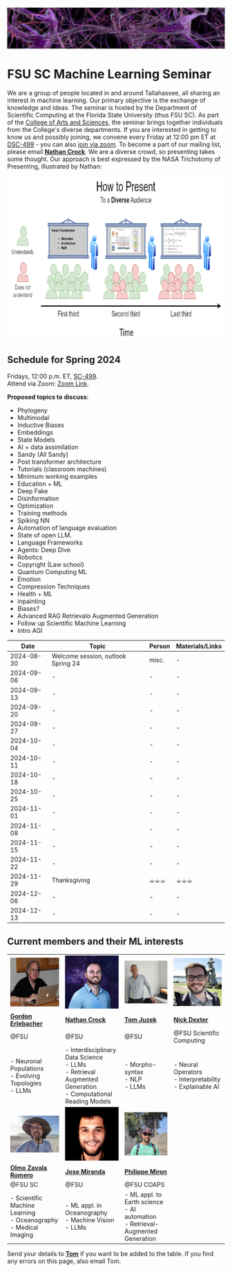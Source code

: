 ![Inspiring_banner](inspiring_banner2.jpg)

<!-- This document is legacy, please edit the index.html to change the actual website -->
<!-- This document is legacy, please edit the index.html to change the actual website -->
<!-- This document is legacy, please edit the index.html to change the actual website -->

# FSU SC Machine Learning Seminar

We are a group of people located in and around Tallahassee, all sharing an interest in machine learning. Our primary objective is the exchange of knowledge and ideas. The seminar is hosted by the Department of Scientific Computing at the Florida State University (thus FSU SC). As part of the [College of Arts and Sciences](https://artsandsciences.fsu.edu/), the seminar brings together individuals from the College's diverse departments. If you are interested in getting to know us and possibly joining, we convene every Friday at 12:00 pm ET at [DSC-499](https://goo.gl/maps/BJLxE3Q7H1MTBqMu6) - you can also [join via zoom](https://fsu.zoom.us/j/9038137210). To become a part of our mailing list, please email [**Nathan Crock**](https://www.sc.fsu.edu/people?uid=ndc08). We are a diverse crowd, so presenting takes some thought. Our approach is best expressed by the NASA Trichotomy of Presenting, illustrated by Nathan: 

<div align="center">
<img src="member_jpgs/columbian_trichotomy.jpg" alt="columbian_trichotomy.jpg" width="900" height="380">
</div>

## Schedule for Spring 2024

Fridays, 12:00 p.m. ET, [SC-499](https://goo.gl/maps/BJLxE3Q7H1MTBqMu6). <br />
Attend via Zoom: [Zoom Link](https://fsu.zoom.us/j/9038137210). <br />

**Proposed topics to discuss**: 

- Phylogeny
- Multimodal
- Inductive Biases
- Embeddings
- State Models
- AI + data assimilation
- Sandy (All Sandy)
- Post transformer architecture
- Tutorials (classroom machines)
- Minimum working examples
- Education + ML
- Deep Fake
- Disinformation
- Optimization
- Training methods
- Spiking NN
- Automation of language evaluation
- State of open LLM.
- Language Frameworks
- Agents: Deep Dive
- Robotics
- Copyright (Law school)
- Quantum Computing ML
- Emotion
- Compression Techniques
- Health + ML
- inpainting
- Biases?
- Advanced RAG Retrievalo Augmented Generation
- Follow up Scientific Machine Learning
- Intro AGI

| Date       | Topic        | Person | Materials/Links | 
|------------|--------------|--------|-----------------|
| 2024-08-30 | Welcome session, outlook Spring 24 | misc. | - |
| 2024-09-06 |  - | - | - |
| 2024-09-13 |  - | - | - |
| 2024-09-20 |  - | - | - |
| 2024-09-27 |  - | - | - |
| 2024-10-04 |  - | - | - |
| 2024-10-11 |  - | - | - |
| 2024-10-18 |  - | - | - |
| 2024-10-25 |  - | - | - |
| 2024-11-01 |  - | - | - |
| 2024-11-08 |  - | - | - |
| 2024-11-15 |  - | - | - |
| 2024-11-22 |  - | - | - |
| 2024-11-29 | Thanksgiving | ☕︎☕︎☕︎ | ☕︎☕︎☕︎ |
| 2024-12-06 | - | - | - |
| 2024-12-13 | - | - | - |


## Current members and their ML interests

|            |            |            |            | 
|------------|------------|------------|------------|
| <img src="member_jpgs/gerlebacher.jpg" alt="gerlebacher.jpg" width=200px> | <img src="member_jpgs/ncrock.jpg" alt="ncrock.jpg" width=200px> | <img src="member_jpgs/tjuzek2.jpg" alt="tjuzek.jpg" width=200px> | <img src="member_jpgs/ndexter.jpg" alt="ndexter.jpg" width=200px> |
| [**Gordon Erlebacher**](https://www.sc.fsu.edu/people/faculty?uid=gerlebacher) | [**Nathan Crock**](https://www.sc.fsu.edu/people?uid=ndc08) | [**Tom Juzek**](https://modlang.fsu.edu/person/tom-juzek) | [**Nick Dexter**](https://sites.google.com/view/ndexter) |
| @FSU | @FSU | @FSU |   @FSU Scientific Computing |
| - Neuronal Populations <br /> - Evolving Topologies <br /> - LLMs | - Interdisciplinary Data Science <br /> - LLMs <br /> - Retrieval Augmented Generation <br /> - Computational Reading Models | - Morpho-syntax <br /> - NLP <br /> - LLMs | - Neural Operators <br /> - Interpretability <br /> - Explainable AI |
| <img src="member_jpgs/olmoz.jpg" alt="olmoz.jpg" width=200px> | <img src="member_jpgs/jmiranda.jpg" alt="jmiranda.jpg" width=200px> | <img src="member_jpgs/pmiron.jpg" alt="pmiron.jpg" width=200px> | |
| [**Olmo Zavala Romero**](https://olmozavala.com/) | [**Jose Miranda**](https://olmozavala.com/)  | [**Philippe Miron**](https://philippemiron.github.io/) |
| @FSU SC | @FSU | @FSU COAPS |    |
| - Scientific Machine Learning <br /> - Oceanography <br /> - Medical Imaging | - ML appl. in Oceanography <br /> - Machine Vision <br /> - LLMs | - ML appl. to Earth science <br /> - AI automation <br /> - Retrieval-Augmented Generation |  |

Send your details to [**Tom**](https://modlang.fsu.edu/person/tom-juzek) if you want to be added to the table. If you find any errors on this page, also email Tom.</p>
